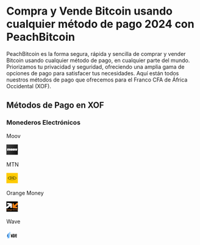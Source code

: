 <body class="payment-methods-page">

# Compra y Vende Bitcoin usando cualquier método de pago 2024 con PeachBitcoin

PeachBitcoin es la forma segura, rápida y sencilla de comprar y vender Bitcoin usando cualquier método de pago, en cualquier parte del mundo. Priorizamos tu privacidad y seguridad, ofreciendo una amplia gama de opciones de pago para satisfacer tus necesidades. Aquí están todos nuestros métodos de pago que ofrecemos para el Franco CFA de África Occidental (XOF).

## Métodos de Pago en XOF

### Monederos Electrónicos

<div class="payment-grid">
    <div class="payment-grid-item">
        <p>Moov</p>
        <img src="/img/faq/logoimg/moov.png" width="30px" height="27px" alt="Compra bitcoin con Moov, Vende bitcoin con Moov">
    </div>
    <div class="payment-grid-item">
        <p>MTN</p> 
        <img src="/img/faq/logoimg/mtn.png" width="30px" height="27px" alt="Compra bitcoin con MTN, Vende bitcoin con MTN">
    </div>
    <div class="payment-grid-item">
        <p>Orange Money</p> 
        <img src="/img/faq/logoimg/orangemoney.png" width="30px" height="27px" alt="Compra bitcoin con Orange Money, Vende bitcoin con Orange Money">
    </div>
    <div class="payment-grid-item">
        <p>Wave</p> 
        <img src="/img/faq/logoimg/wave.png" width="30px" height="27px" alt="Compra bitcoin con Wave, Vende bitcoin con Wave">
    </div>
</div>

</body>

